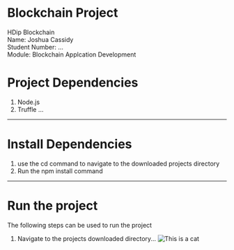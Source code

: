 # Blockchain Project
HDip Blockchain <br>
Name: Joshua Cassidy <br>
Student Number: ... <br>
Module: Blockchain Applcation Development <br>

# Project Dependencies
1. Node.js
2. Truffle
...
---
# Install Dependencies
1. use the cd command to navigate to the downloaded projects directory
2. Run the npm install command

***

# Run the project
The following steps can be used to run the project
1. Navigate to the projects downloaded directory...
![This is a cat](https://www.google.com/imgres?imgurl=https%3A%2F%2Fi.guim.co.uk%2Fimg%2Fmedia%2Fc9b0aad22638133aa06cd68347bed2390b555e63%2F0_477_2945_1767%2Fmaster%2F2945.jpg%3Fwidth%3D1200%26height%3D1200%26quality%3D85%26auto%3Dformat%26fit%3Dcrop%26s%3D97bf92d90f51da7067d00f8156512925&imgrefurl=https%3A%2F%2Fwww.theguardian.com%2Fworld%2F2020%2Fjul%2F27%2Fpet-cat-diagnosed-with-covid-19-uk-government-confirms&tbnid=9WXkpWoe5laciM&vet=12ahUKEwjnh_T2-ZHxAhWLTMAKHWIGBYEQMygWegUIARCuAg..i&docid=TKrxM65fufCrNM&w=1200&h=1200&q=cat&ved=2ahUKEwjnh_T2-ZHxAhWLTMAKHWIGBYEQMygWegUIARCuAg "This is a cat")
